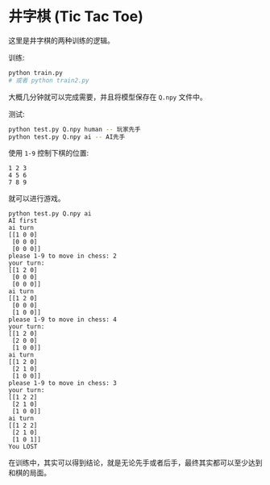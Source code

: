 # 井字棋 (Tic Tac Toe)

这里是井字棋的两种训练的逻辑。

训练:

```bash
python train.py
# 或者 python train2.py
```

大概几分钟就可以完成需要，并且将模型保存在 `Q.npy` 文件中。

测试:

```bash
python test.py Q.npy human -- 玩家先手
python test.py Q.npy ai -- AI先手
```

使用 `1-9` 控制下棋的位置:

```text
1 2 3
4 5 6
7 8 9
```

就可以进行游戏。

```text
python test.py Q.npy ai
AI first
ai turn
[[1 0 0]
 [0 0 0]
 [0 0 0]]
please 1-9 to move in chess: 2
your turn:
[[1 2 0]
 [0 0 0]
 [0 0 0]]
ai turn
[[1 2 0]
 [0 0 0]
 [1 0 0]]
please 1-9 to move in chess: 4
your turn:
[[1 2 0]
 [2 0 0]
 [1 0 0]]
ai turn
[[1 2 0]
 [2 1 0]
 [1 0 0]]
please 1-9 to move in chess: 3
your turn:
[[1 2 2]
 [2 1 0]
 [1 0 0]]
ai turn
[[1 2 2]
 [2 1 0]
 [1 0 1]]
You LOST
```

在训练中，其实可以得到结论，就是无论先手或者后手，最终其实都可以至少达到和棋的局面。
